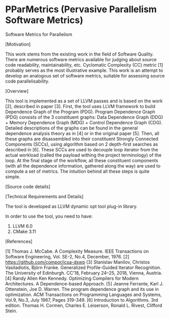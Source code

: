 # PParMetrics (Pervasive Parallelism Software Metrics)

Software Metrics for Parallelism 

[Motivation]

This work stems from the existing work in the field of Software Quality. There are numerous software metrics available 
for judging about source code readability, maintainability, etc. Cyclomatic Complexity (CC) metric [1] probably serves as 
the most illustrative example. This work is an attempt to develop an analogous set of software metrics, suitable for 
assessing source code parallelisability.

[Overview]

This tool is implemented as a set of LLVM passes and is based on the work [2], described in paper [3]. First, the tool uses 
LLVM framework to build Dependence Graph of the Program (PDG). Program Dependence Graph (PDG) consists of the 3 constituent 
graphs: Data Dependence Graph (DDG) + Memory Dependence Graph (MDG) + Control Dependence Graph (CDG). Detailed descriptions 
of the graphs can be found in the general dependence analysis theory as in [4] or in the original paper [5]. Then, all these 
graphs are disassembled into their constituent Strongly Connected Components (SCCs), using algorithm based on 2 depth-first 
searches as described in [6]. These SCCs are used to decouple loop iterator from the actual workload (called the payload 
withing the project terminology) of the loop. At the final stage of the workflow, all these constituent components (with all 
the dependence information, gathered along the way) are used to compute a set of metrics. 
    The intuition behind all these steps is quite simple.  

[Source code details]

[Technical Requirements and Details]

The tool is developed as LLVM dynamic opt tool plug-in library.

In order to use the tool, you need to have:
1) LLVM 6.0
2) CMake 3.11

[References]

[1] Thomas J. McCabe. A Complexity Measure. IEEE Transactions on Software Engineering, Vol. SE-2, No.4, December, 1976.
[2] https://github.com/compor/icsa-dswp
[3] Stanislav Manilov, Christos Vasiladiotis, Björn Franke. Generalized Profile-Guided Iterator Recognition. The University of Edinburgh. CC’18, February 24–25, 2018, Vienna, Austria.
[4] Randy Allen Ken Kennedy. Optimizing Compilers for Modern Architectures. A Dependence-based Approach.
[5] Jeanne Ferrante, Karl J. Ottenstein, Joe D. Warren. The program dependence graph and its use in optimization. ACM Transactions on Programming Languages and Systems, Vol.9, No.3, July 1987, Pages 319-349.
[6] Introduction to Algorithms. 3rd edition. Thomas H. Cormen, Charles E. Leiserson, Ronald L. Rivest, Clifford Stein.
